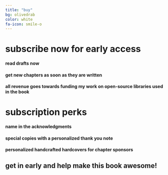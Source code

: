 ```yaml
---
title: "buy"
bg: olivedrab
color: white
fa-icon: smile-o
---
```


# subscribe now for early access

#### read drafts now

#### get new chapters as soon as they are written

#### all revenue goes towards funding my work on open-source libraries used in the book

# subscription perks

#### name in the acknowledgments

#### special copies with a personalized thank you note

#### personalized handcrafted hardcovers for chapter sponsors

## get in early and help make this book awesome!
